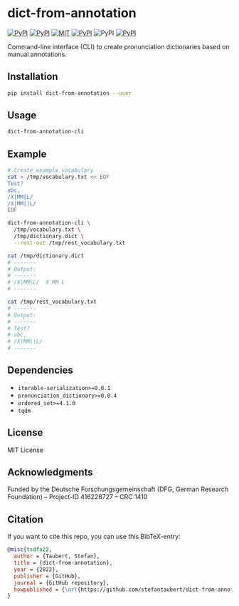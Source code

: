 # dict-from-annotation

[![PyPI](https://img.shields.io/pypi/v/dict-from-annotation.svg)](https://pypi.python.org/pypi/dict-from-annotation)
[![PyPI](https://img.shields.io/pypi/pyversions/dict-from-annotation.svg)](https://pypi.python.org/pypi/dict-from-annotation)
[![MIT](https://img.shields.io/github/license/stefantaubert/dict-from-annotation.svg)](LICENSE)
[![PyPI](https://img.shields.io/pypi/wheel/dict-from-annotation.svg)](https://pypi.python.org/pypi/dict-from-annotation/#files)
![PyPI](https://img.shields.io/pypi/implementation/dict-from-annotation.svg)
[![PyPI](https://img.shields.io/github/commits-since/stefantaubert/dict-from-annotation/latest/master.svg)](https://github.com/stefantaubert/dict-from-annotation/compare/v0.0.2...master)

Command-line interface (CLI) to create pronunciation dictionaries based on manual annotations.

## Installation

```sh
pip install dict-from-annotation --user
```

## Usage

```sh
dict-from-annotation-cli
```

## Example

```sh
# Create example vocabulary
cat > /tmp/vocabulary.txt << EOF
Test?
abc,
/X|MM|L/
/X|MM||L/
EOF

dict-from-annotation-cli \
  /tmp/vocabulary.txt \
  /tmp/dictionary.dict \
  --rest-out /tmp/rest_vocabulary.txt

cat /tmp/dictionary.dict
# -------
# Output:
# -------
# /X|MM|L/  X MM L
# -------

cat /tmp/rest_vocabulary.txt
# -------
# Output:
# -------
# Test?
# abc,
# /X|MM||L/
# -------
```

## Dependencies

- `iterable-serialization>=0.0.1`
- `pronunciation_dictionary>=0.0.4`
- `ordered_set>=4.1.0`
- `tqdm`

## License

MIT License

## Acknowledgments

Funded by the Deutsche Forschungsgemeinschaft (DFG, German Research Foundation) – Project-ID 416228727 – CRC 1410

## Citation

If you want to cite this repo, you can use this BibTeX-entry:

```bibtex
@misc{tsdfa22,
  author = {Taubert, Stefan},
  title = {dict-from-annotation},
  year = {2022},
  publisher = {GitHub},
  journal = {GitHub repository},
  howpublished = {\url{https://github.com/stefantaubert/dict-from-annotation}}
}
```
